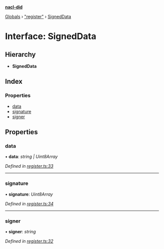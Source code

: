 **[nacl-did](../README.md)**

[Globals](../globals.md) › ["register"](../modules/_register_.md) › [SignedData](_register_.signeddata.md)

# Interface: SignedData

## Hierarchy

* **SignedData**

## Index

### Properties

* [data](_register_.signeddata.md#data)
* [signature](_register_.signeddata.md#signature)
* [signer](_register_.signeddata.md#signer)

## Properties

###  data

• **data**: *string | Uint8Array*

*Defined in [register.ts:33](https://github.com/uport-project/nacl-did/blob/450728f/src/register.ts#L33)*

___

###  signature

• **signature**: *Uint8Array*

*Defined in [register.ts:34](https://github.com/uport-project/nacl-did/blob/450728f/src/register.ts#L34)*

___

###  signer

• **signer**: *string*

*Defined in [register.ts:32](https://github.com/uport-project/nacl-did/blob/450728f/src/register.ts#L32)*